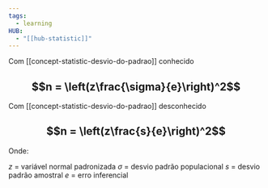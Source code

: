 ```yaml
---
tags:
  - learning
HUB:
  - "[[hub-statistic]]"
---
```




Com [[concept-statistic-desvio-do-padrao]] conhecido

## $$n = \left(z\frac{\sigma}{e}\right)^2$$

Com [[concept-statistic-desvio-do-padrao]] desconhecido

## $$n = \left(z\frac{s}{e}\right)^2$$

Onde:

$z$ = variável normal padronizada
$\sigma$ = desvio padrão populacional
$s$ = desvio padrão amostral
$e$ = erro inferencial
